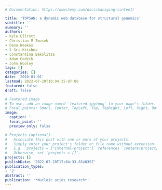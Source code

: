 ```yaml
---
# Documentation: https://wowchemy.com/docs/managing-content/

title: 'TOPSAN: a dynamic web database for structural genomics'
subtitle: ''
summary: ''
authors:
- Kyle Ellrott
- Christian M Zmasek
- Dana Weekes
- S Sri Krishna
- Constantina Bakolitsa
- Adam Godzik
- John Wooley
tags: []
categories: []
date: '2010-01-01'
lastmod: 2022-07-20T10:04:35-07:00
featured: false
draft: false

# Featured image
# To use, add an image named `featured.jpg/png` to your page's folder.
# Focal points: Smart, Center, TopLeft, Top, TopRight, Left, Right, BottomLeft, Bottom, BottomRight.
image:
  caption: ''
  focal_point: ''
  preview_only: false

# Projects (optional).
#   Associate this post with one or more of your projects.
#   Simply enter your project's folder or file name without extension.
#   E.g. `projects = ["internal-project"]` references `content/project/deep-learning/index.md`.
#   Otherwise, set `projects = []`.
projects: []
publishDate: '2022-07-20T17:04:33.834639Z'
publication_types:
- '2'
abstract: ''
publication: '*Nucleic acids research*'
---
```

